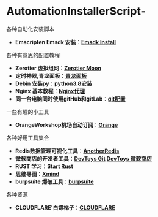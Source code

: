 # AutomationInstallerScript-
各种自动化安装脚本

* **Emscripten Emsdk 安装**：****[Emsdk Install](./emscripten/readme.md)****

各种有意思的配置教程

* **Zerotier 虚拟组网**：****[Zerotier Moon](./ZerotierWithMoon/readme.md)****
* **定时神器,青龙面板**：****[青龙面板](./qinglong/readme.md)****
* **Debin 安装py**：****[python3.8安装](https://2fwww.dandelioncloud.cn/article/details/1579132111531765761)****
* **Nginx 基本教程**：****[Nginx代理](https://blog.huati365.com/7d6c4028d1f24d07)****
* **同一台电脑同时使用gitHub和gitLab**：****[git配置](https://www.bbsmax.com/A/QW5Y7oOMzm/)****

一些有趣的小工具

* **OrangeWorkshop机场自动订阅**：****[Orange](./OrangeWorkshop/readme.md)****

各种好用工具集合
* **Redis数据管理可视化工具**：****[AnotherRedis](https://github.com/qishibo/AnotherRedisDesktopManager)****
* **微软商店的开发者工具**：****[DevToys Git](https://github.com/veler/DevToys) [DevToys 微软商店](https://www.microsoft.com/store/apps/9PGCV4V3BK4W)****
* **RUST 学习**：****[Start Rust](https://learn.microsoft.com/zh-cn/training/modules/rust-create-program/)****
* **思维导图**：****[Xmind](https://xmind.cn/)****
* **burpsuite 爆破工具**：****[burpsuite](https://portswigger.net/burp)****

各种资源
* **CLOUDFLARE'白嫖梯子**：****[CLOUDFLARE ](https://1.1.1.1/)****